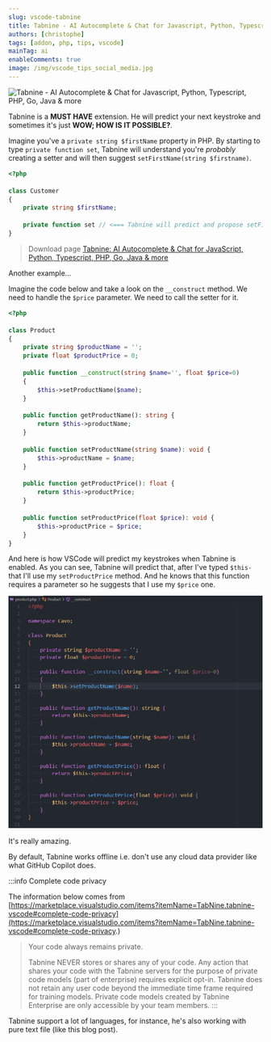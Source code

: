 ```yaml
---
slug: vscode-tabnine
title: Tabnine - AI Autocomplete & Chat for Javascript, Python, Typescript, PHP, Go, Java & more
authors: [christophe]
tags: [addon, php, tips, vscode]
mainTag: ai
enableComments: true
image: /img/vscode_tips_social_media.jpg
---
```

![Tabnine - AI Autocomplete & Chat for Javascript, Python, Typescript, PHP, Go, Java & more](/img/vscode_tips_banner.jpg)

Tabnine is a **MUST HAVE** extension. He will predict your next keystroke and sometimes it's just **WOW; HOW IS IT POSSIBLE?**.

Imagine you've a `private string $firstName` property in PHP. By starting to type `private function set`, Tabnine will understand you're *probably* creating a setter and will then suggest `setFirstName(string $firstname)`.

<Snippet filename="customer.php">

```php
<?php

class Customer
{
    private string $firstName;

    private function set // <=== Tabnine will predict and propose setFirstName(string $firstname)
}
```

</Snippet>

<!-- truncate -->

> Download page [Tabnine: AI Autocomplete & Chat for JavaScript, Python, Typescript, PHP, Go, Java & more](https://marketplace.visualstudio.com/items?itemName=TabNine.tabnine-vscode)

Another example...

Imagine the code below and take a look on the `__construct` method. We need to handle the `$price` parameter. We need to call the setter for it.

<Snippet filename="product.php">

```php
<?php

class Product
{
    private string $productName = '';
    private float $productPrice = 0;

    public function __construct(string $name='', float $price=0)
    {
        $this->setProductName($name);
    }

    public function getProductName(): string {
        return $this->productName;
    }

    public function setProductName(string $name): void {
        $this->productName = $name;
    }

    public function getProductPrice(): float {
        return $this->productPrice;
    }

    public function setProductPrice(float $price): void {
        $this->productPrice = $price;
    }
}
```

</Snippet>

And here is how VSCode will predict my keystrokes when Tabnine is enabled. As you can see, Tabnine will predict that, after I've typed `$this-` that I'll use my `setProductPrice` method. And he knows that this function requires a parameter so he suggests that I use my `$price` one.

![Tabnine is so wow!](./images/tabnine.gif)

It's really amazing.

By default, Tabnine works offline i.e. don't use any cloud data provider like what GitHub Copilot does.

:::info Complete code privacy

The information below comes from [https://marketplace.visualstudio.com/items?itemName=TabNine.tabnine-vscode#complete-code-privacy](https://marketplace.visualstudio.com/items?itemName=TabNine.tabnine-vscode#complete-code-privacy.)

> Your code always remains private.
>
> Tabnine NEVER stores or shares any of your code. Any action that shares your code with the Tabnine servers for the purpose of private code models (part of enterprise) requires explicit opt-in. Tabnine does not retain any user code beyond the immediate time frame required for training models. Private code models created by Tabnine Enterprise are only accessible by your team members.
:::

Tabnine support a lot of languages, for instance, he's also working with pure text file (like this blog post).
